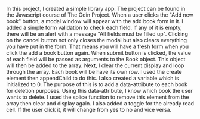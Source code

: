In this project, I created a simple library app. 
The project can be found in the Javascript course of The Odin Project.
When a user clicks the "Add new book" button, a modal window will appear with the add book form in it. 
I added a simple form validation to check each field. 
If any of it is empty, there will be an alert with a message "All fields must be filled up".
Clicking on the cancel button not only closes the modal but also clears everything you have put in the form.
That means you will have a fresh form when you click the add a book button again.
When submit button is clicked, the value of each field will be passed as arguments to the Book object.
This object will then be added to the array.
Next, I clear the current display and loop through the array.
Each book will be have its own row.
I used the create element then appendChild to do this.
I also created a variable which is initialized to 0. 
The purpose of this is to add a data-attribute to each book for deletion purposes.
Using this data-attribute, I know which book the user wants to delete. 
I used the splice function to remove this element from the array then clear and display again.
I also added a toggle for the already read cell.
If the user click it, it will change from yes to no and vice versa.